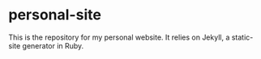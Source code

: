 # personal-site
This is the repository for my personal website. It relies on Jekyll, a static-site generator in Ruby.
